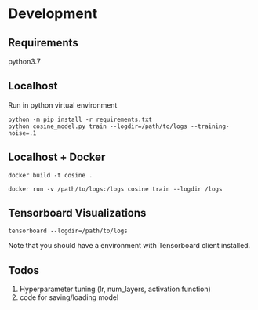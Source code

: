 Development
===========

## Requirements
python3.7
## Localhost

Run in python virtual environment
```
python -m pip install -r requirements.txt
python cosine_model.py train --logdir=/path/to/logs --training-noise=.1
```

## Localhost + Docker
```
docker build -t cosine .

docker run -v /path/to/logs:/logs cosine train --logdir /logs
```


## Tensorboard Visualizations
```
tensorboard --logdir=/path/to/logs
```
Note that you should have a environment with Tensorboard client installed.

## Todos
1. Hyperparameter tuning (lr, num_layers, activation function)
2. code for saving/loading model 
